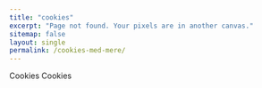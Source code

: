 ```yaml
---
title: "cookies"
excerpt: "Page not found. Your pixels are in another canvas."
sitemap: false
layout: single
permalink: /cookies-med-mere/
---
```


Cookies Cookies

